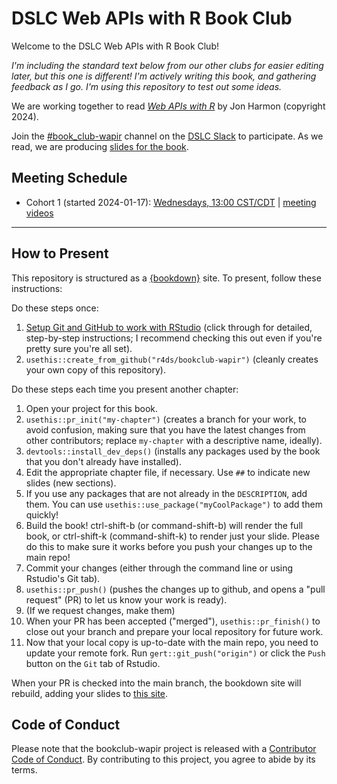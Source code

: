 # DSLC Web APIs with R Book Club

Welcome to the DSLC Web APIs with R Book Club!

*I'm including the standard text below from our other clubs for easier editing later, but this one is different!*
*I'm actively writing this book, and gathering feedback as I go.*
*I'm using this repository to test out some ideas.*

We are working together to read [_Web APIs with R_](https://wapir.io/) by Jon Harmon (copyright 2024).

Join the [#book_club-wapir](https://dslcio.slack.com/archives/C05MYSD1PEV) channel on the [DSLC Slack](https://dslc.io/join) to participate.
As we read, we are producing [slides for the book](https://dslc.io/wapir).

## Meeting Schedule

- Cohort 1 (started 2024-01-17): [Wednesdays, 13:00 CST/CDT](https://www.timeanddate.com/worldclock/converter.html?iso=20240117T190000&p1=24&p2=1440) | [meeting videos](https://www.youtube.com/playlist?list=PL3x6DOfs2NGg-zPCeSCSp7tkkQBZNLDzv)

<hr>


## How to Present

This repository is structured as a [{bookdown}](https://CRAN.R-project.org/package=bookdown) site.
To present, follow these instructions:

Do these steps once:

1. [Setup Git and GitHub to work with RStudio](https://github.com/r4ds/bookclub-setup) (click through for detailed, step-by-step instructions; I recommend checking this out even if you're pretty sure you're all set).
2. `usethis::create_from_github("r4ds/bookclub-wapir")` (cleanly creates your own copy of this repository).

Do these steps each time you present another chapter:

1. Open your project for this book.
2. `usethis::pr_init("my-chapter")` (creates a branch for your work, to avoid confusion, making sure that you have the latest changes from other contributors; replace `my-chapter` with a descriptive name, ideally).
3. `devtools::install_dev_deps()` (installs any packages used by the book that you don't already have installed).
4. Edit the appropriate chapter file, if necessary. Use `##` to indicate new slides (new sections).
5. If you use any packages that are not already in the `DESCRIPTION`, add them. You can use `usethis::use_package("myCoolPackage")` to add them quickly!
6. Build the book! ctrl-shift-b (or command-shift-b) will render the full book, or ctrl-shift-k (command-shift-k) to render just your slide. Please do this to make sure it works before you push your changes up to the main repo!
7. Commit your changes (either through the command line or using Rstudio's Git tab).
8. `usethis::pr_push()` (pushes the changes up to github, and opens a "pull request" (PR) to let us know your work is ready).
9. (If we request changes, make them)
10. When your PR has been accepted ("merged"), `usethis::pr_finish()` to close out your branch and prepare your local repository for future work.
11. Now that your local copy is up-to-date with the main repo, you need to update your remote fork. Run `gert::git_push("origin")` or click the `Push` button on the `Git` tab of Rstudio.

When your PR is checked into the main branch, the bookdown site will rebuild, adding your slides to [this site](https://dslc.io/wapir).


## Code of Conduct

Please note that the bookclub-wapir project is released with a [Contributor Code of Conduct](https://contributor-covenant.org/version/2/1/CODE_OF_CONDUCT.html). By contributing to this project, you agree to abide by its terms.
